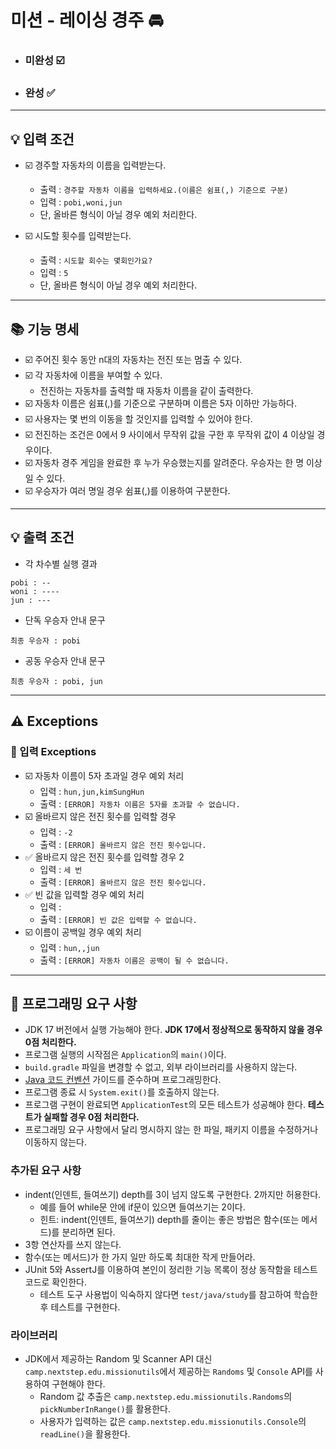 # 미션 - 레이싱 경주 🚘

- ### 미완성 ☑️
- ### 완성 ✅


---
## 💡 입력 조건

- ☑️ 경주할 자동차의 이름을 입력받는다.
    - 출력 : `경주할 자동차 이름을 입력하세요.(이름은 쉼표(,) 기준으로 구분)`
    - 입력 : `pobi,woni,jun`
    - 단, 올바른 형식이 아닐 경우 예외 처리한다.

- ☑️ 시도할 횟수를 입력받는다.
    - 출력 : `시도할 회수는 몇회인가요?`
    - 입력 : `5`
    - 단, 올바른 형식이 아닐 경우 예외 처리한다.

---


## 📚 기능 명세
- ☑️ 주어진 횟수 동안 n대의 자동차는 전진 또는 멈출 수 있다.
- ☑️ 각 자동차에 이름을 부여할 수 있다.
  - 전진하는 자동차를 출력할 때 자동차 이름을 같이 출력한다.
- ☑️ 자동차 이름은 쉼표(,)를 기준으로 구분하며 이름은 5자 이하만 가능하다.
- ☑️ 사용자는 몇 번의 이동을 할 것인지를 입력할 수 있어야 한다.
- ☑️ 전진하는 조건은 0에서 9 사이에서 무작위 값을 구한 후 무작위 값이 4 이상일 경우이다.
- ☑️ 자동차 경주 게임을 완료한 후 누가 우승했는지를 알려준다. 우승자는 한 명 이상일 수 있다.
- ☑️ 우승자가 여러 명일 경우 쉼표(,)를 이용하여 구분한다.


---
## 💡 출력 조건
- 각 차수별 실행 결과

```
pobi : --
woni : ----
jun : ---
```

- 단독 우승자 안내 문구

```
최종 우승자 : pobi
```

- 공동 우승자 안내 문구

```
최종 우승자 : pobi, jun
```

---
## ⚠️ Exceptions
### 📕 입력 Exceptions
- ☑️ 자동차 이름이 5자 초과일 경우 예외 처리
  - 입력 : `hun,jun,kimSungHun`
  - 출력 : `[ERROR] 자동차 이름은 5자를 초과할 수 없습니다. `
- ☑️ 올바르지 않은 전진 횟수를 입력할 경우
  - 입력 : `-2`
  - 출력 : `[ERROR] 올바르지 않은 전진 횟수입니다. `
- ✅ 올바르지 않은 전진 횟수를 입력할 경우 2
  - 입력 : `세 번`
  - 출력 : `[ERROR] 올바르지 않은 전진 횟수입니다. `
- ✅ 빈 값을 입력할 경우 예외 처리
  - 입력 : ` `
  - 출력 : `[ERROR] 빈 값은 입력할 수 없습니다. `
- ☑️ 이름이 공백일 경우 예외 처리
  - 입력 : `hun,,jun`
  - 출력 : `[ERROR] 자동차 이름은 공백이 될 수 없습니다. `



---


## 🎯 프로그래밍 요구 사항

- JDK 17 버전에서 실행 가능해야 한다. **JDK 17에서 정상적으로 동작하지 않을 경우 0점 처리한다.**
- 프로그램 실행의 시작점은 `Application`의 `main()`이다.
- `build.gradle` 파일을 변경할 수 없고, 외부 라이브러리를 사용하지 않는다.
- [Java 코드 컨벤션](https://github.com/woowacourse/woowacourse-docs/tree/master/styleguide/java) 가이드를 준수하며 프로그래밍한다.
- 프로그램 종료 시 `System.exit()`를 호출하지 않는다.
- 프로그램 구현이 완료되면 `ApplicationTest`의 모든 테스트가 성공해야 한다. **테스트가 실패할 경우 0점 처리한다.**
- 프로그래밍 요구 사항에서 달리 명시하지 않는 한 파일, 패키지 이름을 수정하거나 이동하지 않는다.

### 추가된 요구 사항

- indent(인덴트, 들여쓰기) depth를 3이 넘지 않도록 구현한다. 2까지만 허용한다.
  - 예를 들어 while문 안에 if문이 있으면 들여쓰기는 2이다.
  - 힌트: indent(인덴트, 들여쓰기) depth를 줄이는 좋은 방법은 함수(또는 메서드)를 분리하면 된다.
- 3항 연산자를 쓰지 않는다.
- 함수(또는 메서드)가 한 가지 일만 하도록 최대한 작게 만들어라.
- JUnit 5와 AssertJ를 이용하여 본인이 정리한 기능 목록이 정상 동작함을 테스트 코드로 확인한다.
  - 테스트 도구 사용법이 익숙하지 않다면 `test/java/study`를 참고하여 학습한 후 테스트를 구현한다.

### 라이브러리

- JDK에서 제공하는 Random 및 Scanner API 대신 `camp.nextstep.edu.missionutils`에서 제공하는 `Randoms` 및 `Console` API를 사용하여 구현해야 한다.
  - Random 값 추출은 `camp.nextstep.edu.missionutils.Randoms`의 `pickNumberInRange()`를 활용한다.
  - 사용자가 입력하는 값은 `camp.nextstep.edu.missionutils.Console`의 `readLine()`을 활용한다.
